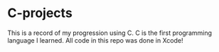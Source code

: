 # C-projects
This is a record of my progression using C. C is the first programming language I learned. All code in this repo was done in Xcode! 
